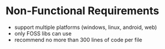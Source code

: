 # Non-Functional Requirements

* support multiple platforms (windows, linux, android, web)
* only FOSS libs can use
* recommend no more than 300 lines of code per file
